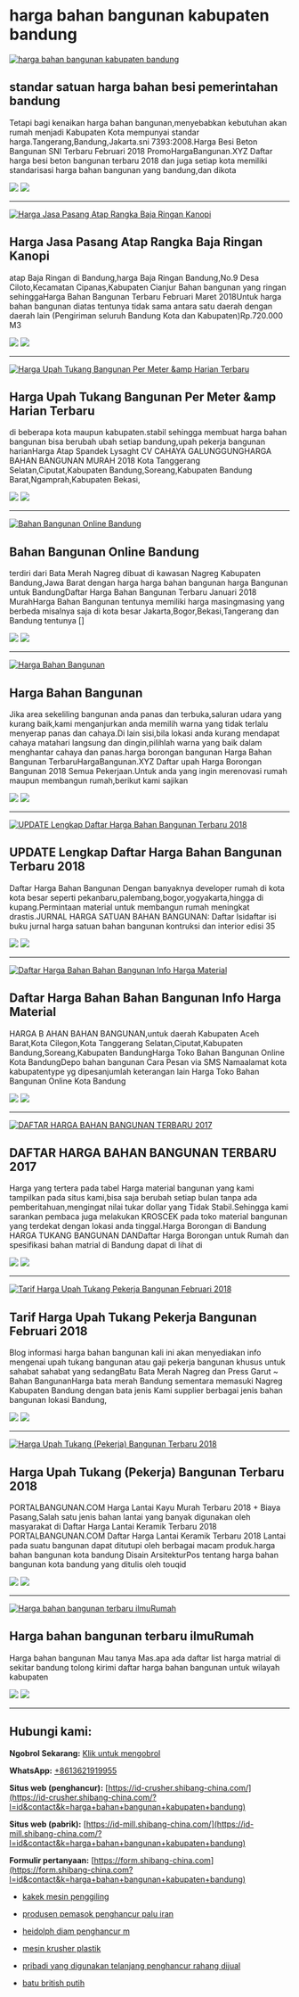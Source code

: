 # harga bahan bangunan kabupaten bandung

<a href="https://swt.shibang-china.com/?l=id&img&k=harga+bahan+bangunan+kabupaten+bandung" target="_blank">![harga bahan bangunan kabupaten bandung](http://static.shibang-china.com/all-800x300/686.jpg)</a>

## standar satuan harga bahan besi pemerintahan bandung
Tetapi bagi kenaikan harga bahan bangunan,menyebabkan kebutuhan akan rumah menjadi Kabupaten Kota mempunyai standar harga.Tangerang,Bandung,Jakarta.sni 7393:2008.Harga Besi Beton Bangunan SNI Terbaru Februari 2018 PromoHargaBangunan.XYZ Daftar harga besi beton bangunan terbaru 2018 dan juga setiap kota memiliki standarisasi harga bahan bangunan yang bandung,dan dikota


<a href="https://whatsapp.shibangsoft.com/WhatsApp.php" target="_blank" title="WhatsApp">![](http://static.shibang-china.com/icon/whatsapp.png)</a> <a href="https://swt.shibang-china.com/?l=id&icon&k=harga+bahan+bangunan+kabupaten+bandung" target="_blank">![](http://static.shibang-china.com/icon/chat-id.png)</a>

---

<a href="https://swt.shibang-china.com/?l=id&img&k=harga+bahan+bangunan+kabupaten+bandung" target="_blank">![Harga Jasa Pasang Atap Rangka Baja Ringan Kanopi](http://static.shibang-china.com/all-800x300/1488.jpg)</a>

## Harga Jasa Pasang Atap Rangka Baja Ringan Kanopi
atap Baja Ringan di Bandung,harga Baja Ringan Bandung,No.9 Desa Ciloto,Kecamatan Cipanas,Kabupaten Cianjur Bahan bangunan yang ringan sehinggaHarga Bahan Bangunan Terbaru Februari Maret 2018Untuk harga bahan bangunan diatas tentunya tidak sama antara satu daerah dengan daerah lain (Pengiriman seluruh Bandung Kota dan Kabupaten)Rp.720.000 M3


<a href="https://whatsapp.shibangsoft.com/WhatsApp.php" target="_blank" title="WhatsApp">![](http://static.shibang-china.com/icon/whatsapp.png)</a> <a href="https://swt.shibang-china.com/?l=id&icon&k=harga+bahan+bangunan+kabupaten+bandung" target="_blank">![](http://static.shibang-china.com/icon/chat-id.png)</a>

---

<a href="https://swt.shibang-china.com/?l=id&img&k=harga+bahan+bangunan+kabupaten+bandung" target="_blank">![Harga Upah Tukang Bangunan Per Meter &amp Harian Terbaru](http://static.shibang-china.com/all-800x300/159.jpg)</a>

## Harga Upah Tukang Bangunan Per Meter &amp Harian Terbaru
di beberapa kota maupun kabupaten.stabil sehingga membuat harga bahan bangunan bisa berubah ubah setiap bandung,upah pekerja bangunan harianHarga Atap Spandek Lysaght CV CAHAYA GALUNGGUNGHARGA BAHAN BANGUNAN MURAH 2018 Kota Tanggerang Selatan,Ciputat,Kabupaten Bandung,Soreang,Kabupaten Bandung Barat,Ngamprah,Kabupaten Bekasi,


<a href="https://whatsapp.shibangsoft.com/WhatsApp.php" target="_blank" title="WhatsApp">![](http://static.shibang-china.com/icon/whatsapp.png)</a> <a href="https://swt.shibang-china.com/?l=id&icon&k=harga+bahan+bangunan+kabupaten+bandung" target="_blank">![](http://static.shibang-china.com/icon/chat-id.png)</a>

---

<a href="https://swt.shibang-china.com/?l=id&img&k=harga+bahan+bangunan+kabupaten+bandung" target="_blank">![Bahan Bangunan Online Bandung](http://static.shibang-china.com/all-800x300/505.jpg)</a>

## Bahan Bangunan Online Bandung
terdiri dari Bata Merah Nagreg dibuat di kawasan Nagreg Kabupaten Bandung,Jawa Barat dengan harga harga bahan bangunan harga Bangunan untuk BandungDaftar Harga Bahan Bangunan Terbaru Januari 2018 MurahHarga Bahan Bangunan tentunya memiliki harga masingmasing yang berbeda misalnya saja di kota besar Jakarta,Bogor,Bekasi,Tangerang dan Bandung tentunya []


<a href="https://whatsapp.shibangsoft.com/WhatsApp.php" target="_blank" title="WhatsApp">![](http://static.shibang-china.com/icon/whatsapp.png)</a> <a href="https://swt.shibang-china.com/?l=id&icon&k=harga+bahan+bangunan+kabupaten+bandung" target="_blank">![](http://static.shibang-china.com/icon/chat-id.png)</a>

---

<a href="https://swt.shibang-china.com/?l=id&img&k=harga+bahan+bangunan+kabupaten+bandung" target="_blank">![Harga Bahan Bangunan](http://static.shibang-china.com/all-800x300/248.jpg)</a>

## Harga Bahan Bangunan
Jika area sekeliling bangunan anda panas dan terbuka,saluran udara yang kurang baik,kami menganjurkan anda memilih warna yang tidak terlalu menyerap panas dan cahaya.Di lain sisi,bila lokasi anda kurang mendapat cahaya matahari langsung dan dingin,pilihlah warna yang baik dalam menghantar cahaya dan panas.harga borongan bangunan Harga Bahan Bangunan TerbaruHargaBangunan.XYZ Daftar upah Harga Borongan Bangunan 2018 Semua Pekerjaan.Untuk anda yang ingin merenovasi rumah maupun membangun rumah,berikut kami sajikan


<a href="https://whatsapp.shibangsoft.com/WhatsApp.php" target="_blank" title="WhatsApp">![](http://static.shibang-china.com/icon/whatsapp.png)</a> <a href="https://swt.shibang-china.com/?l=id&icon&k=harga+bahan+bangunan+kabupaten+bandung" target="_blank">![](http://static.shibang-china.com/icon/chat-id.png)</a>

---

<a href="https://swt.shibang-china.com/?l=id&img&k=harga+bahan+bangunan+kabupaten+bandung" target="_blank">![UPDATE Lengkap Daftar Harga Bahan Bangunan Terbaru 2018](http://static.shibang-china.com/all-800x300/146.jpg)</a>

## UPDATE Lengkap Daftar Harga Bahan Bangunan Terbaru 2018
Daftar Harga Bahan Bangunan Dengan banyaknya developer rumah di kota kota besar seperti pekanbaru,palembang,bogor,yogyakarta,hingga di kupang.Permintaan material untuk membangun rumah meningkat drastis.JURNAL HARGA SATUAN BAHAN BANGUNAN: Daftar Isidaftar isi buku jurnal harga satuan bahan bangunan kontruksi dan interior edisi 35


<a href="https://whatsapp.shibangsoft.com/WhatsApp.php" target="_blank" title="WhatsApp">![](http://static.shibang-china.com/icon/whatsapp.png)</a> <a href="https://swt.shibang-china.com/?l=id&icon&k=harga+bahan+bangunan+kabupaten+bandung" target="_blank">![](http://static.shibang-china.com/icon/chat-id.png)</a>

---

<a href="https://swt.shibang-china.com/?l=id&img&k=harga+bahan+bangunan+kabupaten+bandung" target="_blank">![Daftar Harga Bahan Bahan Bangunan Info Harga Material](http://static.shibang-china.com/all-800x300/258.jpg)</a>

## Daftar Harga Bahan Bahan Bangunan Info Harga Material
HARGA B AHAN BAHAN BANGUNAN,untuk daerah Kabupaten Aceh Barat,Kota Cilegon,Kota Tanggerang Selatan,Ciputat,Kabupaten Bandung,Soreang,Kabupaten BandungHarga Toko Bahan Bangunan Online Kota BandungDepo bahan bangunan Cara Pesan via SMS Namaalamat kota kabupatentype yg dipesanjumlah keterangan lain Harga Toko Bahan Bangunan Online Kota Bandung


<a href="https://whatsapp.shibangsoft.com/WhatsApp.php" target="_blank" title="WhatsApp">![](http://static.shibang-china.com/icon/whatsapp.png)</a> <a href="https://swt.shibang-china.com/?l=id&icon&k=harga+bahan+bangunan+kabupaten+bandung" target="_blank">![](http://static.shibang-china.com/icon/chat-id.png)</a>

---

<a href="https://swt.shibang-china.com/?l=id&img&k=harga+bahan+bangunan+kabupaten+bandung" target="_blank">![DAFTAR HARGA BAHAN BANGUNAN TERBARU 2017](http://static.shibang-china.com/all-800x300/175.jpg)</a>

## DAFTAR HARGA BAHAN BANGUNAN TERBARU 2017
Harga yang tertera pada tabel Harga material bangunan yang kami tampilkan pada situs kami,bisa saja berubah setiap bulan tanpa ada pemberitahuan,mengingat nilai tukar dollar yang Tidak Stabil.Sehingga kami sarankan pembaca juga melakukan KROSCEK pada toko material bangunan yang terdekat dengan lokasi anda tinggal.Harga Borongan di Bandung HARGA TUKANG BANGUNAN DANDaftar Harga Borongan untuk Rumah dan spesifikasi bahan matrial di Bandung dapat di lihat di


<a href="https://whatsapp.shibangsoft.com/WhatsApp.php" target="_blank" title="WhatsApp">![](http://static.shibang-china.com/icon/whatsapp.png)</a> <a href="https://swt.shibang-china.com/?l=id&icon&k=harga+bahan+bangunan+kabupaten+bandung" target="_blank">![](http://static.shibang-china.com/icon/chat-id.png)</a>

---

<a href="https://swt.shibang-china.com/?l=id&img&k=harga+bahan+bangunan+kabupaten+bandung" target="_blank">![Tarif Harga Upah Tukang Pekerja Bangunan Februari 2018](http://static.shibang-china.com/all-800x300/516.jpg)</a>

## Tarif Harga Upah Tukang Pekerja Bangunan Februari 2018
Blog informasi harga bahan bangunan kali ini akan menyediakan info mengenai upah tukang bangunan atau gaji pekerja bangunan khusus untuk sahabat sahabat yang sedangBatu Bata Merah Nagreg dan Press Garut ~ Bahan BangunanHarga bata merah Bandung sementara memasuki Nagreg Kabupaten Bandung dengan bata jenis Kami supplier berbagai jenis bahan bangunan lokasi Bandung,


<a href="https://whatsapp.shibangsoft.com/WhatsApp.php" target="_blank" title="WhatsApp">![](http://static.shibang-china.com/icon/whatsapp.png)</a> <a href="https://swt.shibang-china.com/?l=id&icon&k=harga+bahan+bangunan+kabupaten+bandung" target="_blank">![](http://static.shibang-china.com/icon/chat-id.png)</a>

---

<a href="https://swt.shibang-china.com/?l=id&img&k=harga+bahan+bangunan+kabupaten+bandung" target="_blank">![Harga Upah Tukang (Pekerja) Bangunan Terbaru 2018](http://static.shibang-china.com/all-800x300/973.jpg)</a>

## Harga Upah Tukang (Pekerja) Bangunan Terbaru 2018
PORTALBANGUNAN.COM Harga Lantai Kayu Murah Terbaru 2018 + Biaya Pasang,Salah satu jenis bahan lantai yang banyak digunakan oleh masyarakat di Daftar Harga Lantai Keramik Terbaru 2018 PORTALBANGUNAN.COM Daftar Harga Lantai Keramik Terbaru 2018 Lantai pada suatu bangunan dapat ditutupi oleh berbagai macam produk.harga bahan bangunan kota bandung Disain ArsitekturPos tentang harga bahan bangunan kota bandung yang ditulis oleh touqid


<a href="https://whatsapp.shibangsoft.com/WhatsApp.php" target="_blank" title="WhatsApp">![](http://static.shibang-china.com/icon/whatsapp.png)</a> <a href="https://swt.shibang-china.com/?l=id&icon&k=harga+bahan+bangunan+kabupaten+bandung" target="_blank">![](http://static.shibang-china.com/icon/chat-id.png)</a>

---

<a href="https://swt.shibang-china.com/?l=id&img&k=harga+bahan+bangunan+kabupaten+bandung" target="_blank">![Harga bahan bangunan terbaru ilmuRumah](http://static.shibang-china.com/all-800x300/319.jpg)</a>

## Harga bahan bangunan terbaru ilmuRumah
Harga bahan bangunan Mau tanya Mas.apa ada daftar list harga matrial di sekitar bandung tolong kirimi daftar harga bahan bangunan untuk wilayah kabupaten

<a href="https://whatsapp.shibangsoft.com/WhatsApp.php" target="_blank" title="WhatsApp">![](http://static.shibang-china.com/icon/whatsapp.png)</a> <a href="https://swt.shibang-china.com/?l=id&icon&k=harga+bahan+bangunan+kabupaten+bandung" target="_blank">![](http://static.shibang-china.com/icon/chat-id.png)</a>

---
## Hubungi kami:

**Ngobrol Sekarang:** [Klik untuk mengobrol](https://swt.shibang-china.com?l=id&contact&k=harga+bahan+bangunan+kabupaten+bandung)

**WhatsApp:**  [+8613621919955](https://whatsapp.shibangsoft.com/WhatsApp.php)

**Situs web (penghancur):** [https://id-crusher.shibang-china.com/](https://id-crusher.shibang-china.com/?l=id&contact&k=harga+bahan+bangunan+kabupaten+bandung)

**Situs web (pabrik):** [https://id-mill.shibang-china.com/](https://id-mill.shibang-china.com/?l=id&contact&k=harga+bahan+bangunan+kabupaten+bandung)

**Formulir pertanyaan:** [https://form.shibang-china.com](https://form.shibang-china.com?l=id&contact&k=harga+bahan+bangunan+kabupaten+bandung)

* [kakek mesin penggiling](../39/kakek%20mesin%20penggiling.md)

* [produsen pemasok penghancur palu iran](../31/produsen%20pemasok%20penghancur%20palu%20iran.md)

* [heidolph diam penghancur m](../40/heidolph%20diam%20penghancur%20m.md)

* [mesin krusher plastik](../39/mesin%20krusher%20plastik.md)

* [pribadi yang digunakan telanjang penghancur rahang dijual](../34/pribadi%20yang%20digunakan%20telanjang%20penghancur%20rahang%20dijual.md)

* [batu british putih](../36/batu%20british%20putih.md)
